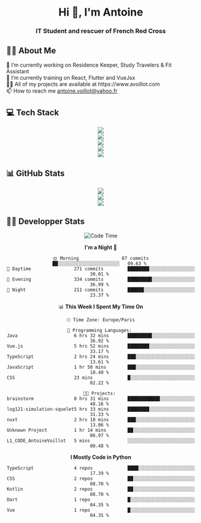 <h1 align="center" text-decoration="none">Hi 👋, I'm Antoine</h1>
<h3 align="center">IT Student and rescuer of French Red Cross</h3>

  
## 👨‍🎓 About Me
  <div align="left">
🔭 I’m currently working on Residence Keeper, Study Travelers & Fit Assistant</br>
🌱 I’m currently training on React, Flutter and VueJsx</br>
👨‍💻 All of my projects are available at https://www.avoillot.com</br>
📫 How to reach me <a href=mailto:antoine.voillot@yahoo.fr >antoine.voillot@yahoo.fr</a></br>
</div>

## 💻 Tech Stack
<div align="center">
  <img src="https://skillicons.dev/icons?i=react,ts,vue,vite,js,html,css,php,symfony" /></br>
  <img src="https://skillicons.dev/icons?i=c,java,py" /></br>
  <img src="https://skillicons.dev/icons?i=discord,bots" /></br>
<img src="https://skillicons.dev/icons?i=kotlin,flutter" /></br>
  <img src="https://skillicons.dev/icons?i=androidstudio,figma,github,gitlab,postman,vscode" />
</div>

## 📊 GitHub Stats
<div align="center">

![](http://github-profile-summary-cards.vercel.app/api/cards/profile-details?username=Psykoxen&theme=dark)  <br/>
![](https://github-readme-streak-stats.herokuapp.com/?user=Psykoxen&theme=dark&hide_border=false)<br/>
![](https://github-readme-stats.vercel.app/api/top-langs/?username=Psykoxen&theme=dark&hide_border=false&include_all_commits=true&count_private=true&layout=compact)<br/>

</div>

## 👨‍💻 Developper Stats
<div align="center">

<!--START_SECTION:waka-->
![Code Time](http://img.shields.io/badge/Code%20Time-117%20hrs%2035%20mins-blue)

**I'm a Night 🦉** 

```text
🌞 Morning                87 commits          ██░░░░░░░░░░░░░░░░░░░░░░░   09.63 % 
🌆 Daytime                271 commits         ████████░░░░░░░░░░░░░░░░░   30.01 % 
🌃 Evening                334 commits         █████████░░░░░░░░░░░░░░░░   36.99 % 
🌙 Night                  211 commits         ██████░░░░░░░░░░░░░░░░░░░   23.37 % 
```


📊 **This Week I Spent My Time On** 

```text
🕑︎ Time Zone: Europe/Paris

💬 Programming Languages: 
Java                     6 hrs 32 mins       █████████░░░░░░░░░░░░░░░░   36.92 % 
Vue.js                   5 hrs 52 mins       ████████░░░░░░░░░░░░░░░░░   33.17 % 
TypeScript               2 hrs 24 mins       ███░░░░░░░░░░░░░░░░░░░░░░   13.61 % 
JavaScript               1 hr 50 mins        ███░░░░░░░░░░░░░░░░░░░░░░   10.40 % 
CSS                      23 mins             █░░░░░░░░░░░░░░░░░░░░░░░░   02.22 % 

🐱‍💻 Projects: 
brainstorm               8 hrs 31 mins       ████████████░░░░░░░░░░░░░   48.16 % 
log121-simulation-squelet5 hrs 33 mins       ████████░░░░░░░░░░░░░░░░░   31.33 % 
nuxt                     2 hrs 18 mins       ███░░░░░░░░░░░░░░░░░░░░░░   13.06 % 
Unknown Project          1 hr 14 mins        ██░░░░░░░░░░░░░░░░░░░░░░░   06.97 % 
L1_CODE_AntoineVoillot   5 mins              ░░░░░░░░░░░░░░░░░░░░░░░░░   00.48 % 
```

**I Mostly Code in Python** 

```text
TypeScript               4 repos             ████░░░░░░░░░░░░░░░░░░░░░   17.39 % 
CSS                      2 repos             ██░░░░░░░░░░░░░░░░░░░░░░░   08.70 % 
Kotlin                   2 repos             ██░░░░░░░░░░░░░░░░░░░░░░░   08.70 % 
Dart                     1 repo              █░░░░░░░░░░░░░░░░░░░░░░░░   04.35 % 
Vue                      1 repo              █░░░░░░░░░░░░░░░░░░░░░░░░   04.35 % 
```




<!--END_SECTION:waka-->

</div>
